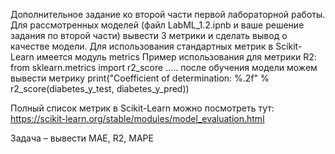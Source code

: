 Дополнительное задание ко второй части первой лабораторной работы.
Для рассмотренных моделей (файл LabML_1.2.ipnb и ваше решение задания по второй части) вывести 3 метрики и сделать вывод о качестве модели.
Для использования стандартных метрик в Scikit-Learn имеется модуль metrics
Пример использования для метрики R2:
from sklearn.metrics import r2_score
….. после обучения модели можем вывести метрику
print("Coefficient of determination: %.2f" % r2_score(diabetes_y_test, diabetes_y_pred))

Полный список метрик в Scikit-Learn можно посмотреть тут:
https://scikit-learn.org/stable/modules/model_evaluation.html

Задача – вывести MAE, R2, MAPE
